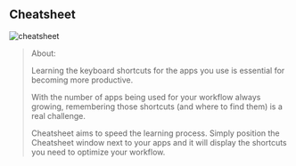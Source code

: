 Cheatsheet
----------

![cheatsheet](https://user-images.githubusercontent.com/3228075/165586323-380692cf-c793-48cc-9e6b-fa99467c10e6.jpg)


> About: 
>
> Learning the keyboard shortcuts for the apps you use is essential for becoming more productive. 
> 
> With the number of apps being used for your workflow always growing, remembering those shortcuts
> (and where to find them) is a real challenge.
> 
> Cheatsheet aims to speed the learning process. Simply position the Cheatsheet window next to
> your apps and it will display the shortcuts you need to optimize your workflow.

